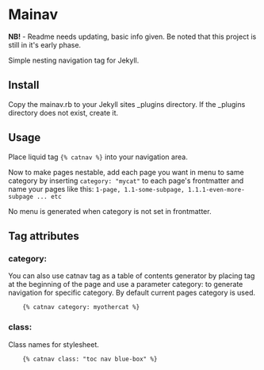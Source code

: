 # Mainav

**NB!** - Readme needs updating, basic info given. Be noted that this project is still in it's early phase.

Simple nesting navigation tag for Jekyll. 

## 

## Install

Copy the mainav.rb to your Jekyll sites _plugins directory. If the _plugins directory does not exist, create it.


## Usage

Place liquid tag `{% catnav %}` into your navigation area.

Now to make pages nestable, add each page you want in menu to same category by inserting `category: "mycat"` 
to each page's frontmatter and name your pages like this: `1-page, 1.1-some-subpage, 1.1.1-even-more-subpage ... etc`

No menu is generated when category is not set in frontmatter.

## Tag attributes

### category:
You can also use catnav tag as a table of contents generator by placing tag at the beginning of the page and use a parameter category: <category name> to generate navigation for specific category. By default current pages category is used. 
        
        {% catnav category: myothercat %}    

### class:
Class names for stylesheet.

        {% catnav class: "toc nav blue-box" %}    




